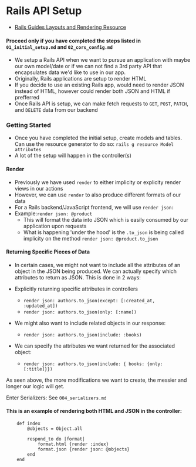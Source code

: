 # Rails API Setup 
- [Rails Guides Layouts and Rendering Resource](https://guides.rubyonrails.org/v5.2/layouts_and_rendering.html)

#### Proceed only if you have completed the steps listed in `01_initial_setup.md` and `02_cors_config.md`

- We setup a Rails API when we want to pursue an application with maybe our own model/date or if we can not find a 3rd party API that encapsulates data we'd like to use in our app.
- Originally, Rails applications are setup to render HTML
- If you decide to use an existing Rails app, would need to render JSON instead of HTML, however could render both JSON and HTML if prefferred 
- Once Rails API is setup, we can make fetch requests to `GET`, `POST`, `PATCH`, and `DELETE` data from our backend

### Getting Started
- Once you have completed the initial setup, create models and tables. Can use the resource generator to do so: `rails g resource Model attributes`
- A lot of the setup will happen in the controller(s)

#### Render

- Previously we have used `render` to either implicity or explicity render views in our actions
- However, we can use `render` to also produce different formats of our data
- For a Rails backend/JavaScript frontend, we will use `render json:` 
- Example:`render json: @product`
    - This will format the data into JSON which is easily consumed by our application upon requests
    - What is happening 'under the hood' is the `.to_json` is being called implicity on the method
    `render json: @product.to_json`


#### Returning Specific Pieces of Data 

- In certain cases, we might not want to include all the attributes of an object in the JSON being produced. We can actually specify which attributes to return as JSON. This is done in 2 ways:

- Explicitly returning specific attributes in controllers
    - ```render json: authors.to_json(except: [:created_at, :updated_at])```
    - ```render json: authors.to_json(only: [:name])```

- We might also want to include related objects in our response:
    - ```render json: authors.to_json(include: :books)```
- We can specify the attributes we want returned for the associated object: 
    - ```render json: authors.to_json(include: { books: {only: [:title]}})```

As seen above, the more modifications we want to create, the messier and longer our logic will get. 

Enter Serializers: See `004_serializers.md`

#### This is an example of rendering both HTML and JSON in the controller:
```
    def index 
        @objects = Object.all

        respond_to do |format|
            format.html {render :index}
            format.json {render json: @objects}
        end
    end 
```



